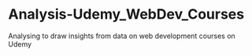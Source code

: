 # Analysis-Udemy_WebDev_Courses
Analysing to draw insights from data on web development courses on Udemy
